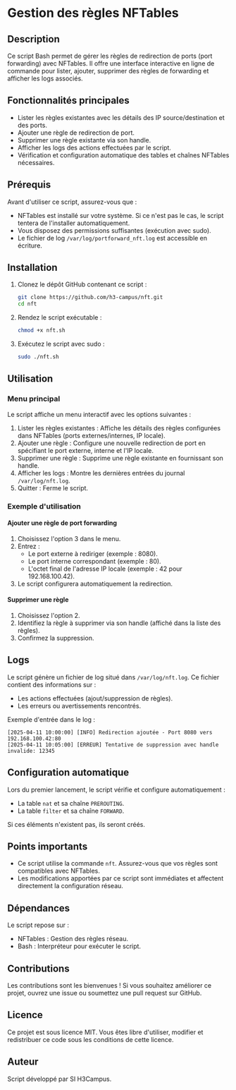 # Gestion des règles NFTables

## Description
Ce script Bash permet de gérer les règles de redirection de ports (port forwarding) avec NFTables. Il offre une interface interactive en ligne de commande pour lister, ajouter, supprimer des règles de forwarding et afficher les logs associés.

## Fonctionnalités principales
- Lister les règles existantes avec les détails des IP source/destination et des ports.
- Ajouter une règle de redirection de port.
- Supprimer une règle existante via son handle.
- Afficher les logs des actions effectuées par le script.
- Vérification et configuration automatique des tables et chaînes NFTables nécessaires.

## Prérequis
Avant d'utiliser ce script, assurez-vous que :
- NFTables est installé sur votre système. Si ce n'est pas le cas, le script tentera de l'installer automatiquement.
- Vous disposez des permissions suffisantes (exécution avec sudo).
- Le fichier de log `/var/log/portforward_nft.log` est accessible en écriture.

## Installation
1. Clonez le dépôt GitHub contenant ce script :
   ```bash
   git clone https://github.com/h3-campus/nft.git
   cd nft
   ```

2. Rendez le script exécutable :
   ```bash
   chmod +x nft.sh
   ```

3. Exécutez le script avec sudo :
   ```bash
   sudo ./nft.sh
   ```

## Utilisation
### Menu principal
Le script affiche un menu interactif avec les options suivantes :
1. Lister les règles existantes : Affiche les détails des règles configurées dans NFTables (ports externes/internes, IP locale).
2. Ajouter une règle : Configure une nouvelle redirection de port en spécifiant le port externe, interne et l'IP locale.
3. Supprimer une règle : Supprime une règle existante en fournissant son handle.
4. Afficher les logs : Montre les dernières entrées du journal `/var/log/nft.log`.
5. Quitter : Ferme le script.

### Exemple d'utilisation
#### Ajouter une règle de port forwarding
1. Choisissez l'option 3 dans le menu.
2. Entrez :
   - Le port externe à rediriger (exemple : 8080).
   - Le port interne correspondant (exemple : 80).
   - L'octet final de l'adresse IP locale (exemple : 42 pour 192.168.100.42).
3. Le script configurera automatiquement la redirection.

#### Supprimer une règle
1. Choisissez l'option 2.
2. Identifiez la règle à supprimer via son handle (affiché dans la liste des règles).
3. Confirmez la suppression.

## Logs
Le script génère un fichier de log situé dans `/var/log/nft.log`. Ce fichier contient des informations sur :
- Les actions effectuées (ajout/suppression de règles).
- Les erreurs ou avertissements rencontrés.

Exemple d'entrée dans le log :
```
[2025-04-11 10:00:00] [INFO] Redirection ajoutée - Port 8080 vers 192.168.100.42:80
[2025-04-11 10:05:00] [ERREUR] Tentative de suppression avec handle invalide: 12345
```

## Configuration automatique
Lors du premier lancement, le script vérifie et configure automatiquement :
- La table `nat` et sa chaîne `PREROUTING`.
- La table `filter` et sa chaîne `FORWARD`.

Si ces éléments n'existent pas, ils seront créés.

## Points importants
- Ce script utilise la commande `nft`. Assurez-vous que vos règles sont compatibles avec NFTables.
- Les modifications apportées par ce script sont immédiates et affectent directement la configuration réseau.

## Dépendances
Le script repose sur :
- NFTables : Gestion des règles réseau.
- Bash : Interpréteur pour exécuter le script.

## Contributions
Les contributions sont les bienvenues ! Si vous souhaitez améliorer ce projet, ouvrez une issue ou soumettez une pull request sur GitHub.

## Licence
Ce projet est sous licence MIT. Vous êtes libre d'utiliser, modifier et redistribuer ce code sous les conditions de cette licence.

## Auteur
Script développé par SI H3Campus.

